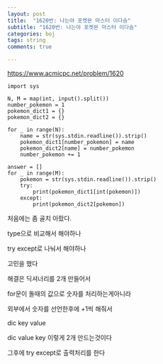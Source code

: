 ```yaml
---
layout: post
title:  "1620번: 나는야 포켓몬 마스터 이다솜"
subtitle: "1620번: 나는야 포켓몬 마스터 이다솜"
categories: boj
tags: string
comments: true

---
```


https://www.acmicpc.net/problem/1620

```
import sys

N, M = map(int, input().split())
number_pokemon = 1
pokemon_dict1 = {}
pokemon_dict2 = {}

for _ in range(N):
    name = str(sys.stdin.readline()).strip()
    pokemon_dict1[number_pokemon] = name
    pokemon_dict2[name] = number_pokemon
    number_pokemon += 1

answer = []
for _ in range(M):
    pokemon = str(sys.stdin.readline()).strip()
    try:
        print(pokemon_dict1[int(pokemon)])
    except:
        print(pokemon_dict2[pokemon])
```
처음에는 좀 골치 아팠다.

type으로 비교해서 해야하나

try except로 나눠서 해야하나

고민을 했다

해결은 딕셔너리를 2개 만들어서

for문이 돌때의 값으로 숫자를 처리하는게아니라

외부에서 숫자를 선언한후에 +1씩 해줘서

dic key value

dic value key 이렇게 2개 만드는것이다

그후에 try except로 출력처리를 한다